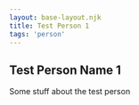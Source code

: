 ```yaml
---
layout: base-layout.njk
title: Test Person 1
tags: 'person'
---
```


## Test Person Name 1

Some stuff about the test person


